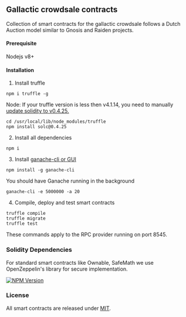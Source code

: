 ## Gallactic crowdsale contracts

Collection of smart contracts for the gallactic crowdsale follows a Dutch Auction model similar to Gnosis and Raiden projects.

#### Prerequisite

Nodejs v8+

#### Installation

1. Install truffle

```
npm i truffle -g
```

Node: If your truffle version is less then v4.1.14, you need to manually [update solidity to v0.4.25.](https://www.google.com)

```
cd /usr/local/lib/node_modules/truffle
npm install solc@0.4.25
```

2. Install all dependencies

```
npm i
```

3. Install [ganache-cli or GUI](https://truffleframework.com/docs/ganache/quickstart)

```
npm install -g ganache-cli
```

You should have Ganache running in the background

```
ganache-cli -e 5000000 -a 20
```

4. Compile, deploy and test smart contracts

```
truffle compile
truffle migrate
truffle test
```

These commands apply to the RPC provider running on port 8545.

### Solidity Dependencies

For standard smart contracts like Ownable, SafeMath we use OpenZeppelin's library for secure implementation.

[![NPM Version][npm-image]][npm-url]

### License

All smart contracts are released under [MIT](LICENSE).

[npm-image]: https://img.shields.io/npm/v/openzeppelin-solidity.svg
[npm-url]: https://www.npmjs.com/package/openzeppelin-solidity

